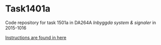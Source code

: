 Task1401a
=========

Code repository for task 1501a in DA264A _Inbyggda system &amp; signaler_ in 2015-1016

[Instructions are found in here](Instructions/Uppgift1501aHT15.md)
